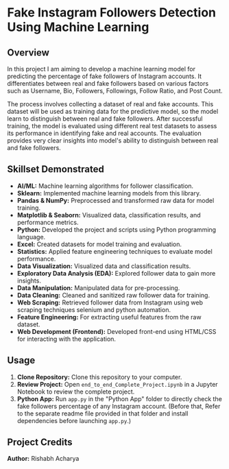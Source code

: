 # Fake Instagram Followers Detection Using Machine Learning

## Overview

In this project I am aiming to develop a machine learning model for predicting the percentage of fake followers of Instagram accounts. It differentiates between real and fake followers based on various factors such as Username, Bio, Followers, Followings,  Follow Ratio, and Post Count.

The process involves collecting a dataset of real and fake accounts. This dataset will be used as training data for the predictive model, so the model learn to distinguish between real and fake followers. After successful training, the model is evaluated using different real test datasets to assess its performance in identifying fake and real accounts. The evaluation provides very clear insights into model's ability to distinguish between real and fake followers.

## Skillset Demonstrated

- **AI/ML:** Machine learning algorithms for follower classification.
- **Sklearn:** Implemented machine learning models from this library.
- **Pandas & NumPy:** Preprocessed and transformed raw data for model training.
- **Matplotlib & Seaborn:** Visualized data, classification results, and performance metrics.
- **Python:** Developed the project and scripts using Python programming language.
- **Excel:** Created datasets for model training and evaluation.
- **Statistics:** Applied feature engineering techniques to evaluate model performance.
- **Data Visualization:** Visualized data and classification results.
- **Exploratory Data Analysis (EDA):** Explored follower data to gain more insights.
- **Data Manipulation:** Manipulated data for pre-processing.
- **Data Cleaning:** Cleaned and sanitized raw follower data for training.
- **Web Scraping:** Retrieved follower data from Instagram using web scraping techniques selenium and python automation.
- **Feature Engineering:** For extracting useful features from the raw dataset.
- **Web Development (Frontend):** Developed front-end using HTML/CSS for interacting with the application.

## Usage

1. **Clone Repository:** Clone this repository to your computer.
2. **Review Project:** Open `end_to_end_Complete_Project.ipynb` in a Jupyter Notebook to review the complete project.
3. **Python App:** Run `app.py` in the "Python App" folder to directly check the fake followers percentage of any Instagram account. (Before that, Refer to the separate readme file provided in that folder and install dependencies before launching `app.py`.)

## Project Credits

**Author:** Rishabh Acharya
